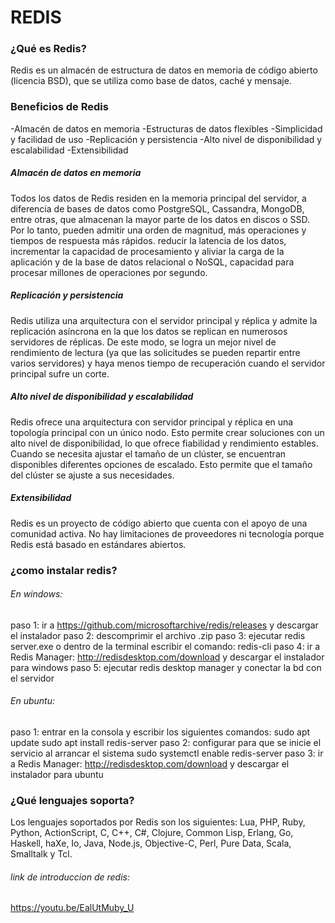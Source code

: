# REDIS

### ¿Qué es Redis?

Redis es un almacén de estructura de datos en memoria de código abierto (licencia BSD), que se utiliza como base de datos, caché y mensaje.

### Beneficios de Redis
-Almacén de datos en memoria
-Estructuras de datos flexibles
-Simplicidad y facilidad de uso
-Replicación y persistencia
-Alto nivel de disponibilidad y escalabilidad
-Extensibilidad

##### Almacén de datos en memoria

Todos los datos de Redis residen en la memoria principal del servidor, a diferencia de bases de datos como PostgreSQL, Cassandra, MongoDB, entre otras, que almacenan la mayor parte de los datos en discos o SSD. Por lo tanto, pueden admitir una orden de magnitud, más operaciones y tiempos de respuesta más rápidos. reducir la latencia de los datos, incrementar la capacidad de procesamiento y aliviar la carga de la aplicación y de la base de datos relacional o NoSQL, capacidad para procesar millones de operaciones por segundo.

##### Replicación y persistencia
Redis utiliza una arquitectura con el servidor principal y réplica y admite la replicación asíncrona en la que los datos se replican en numerosos servidores de réplicas. De este modo, se logra un mejor nivel de rendimiento de lectura (ya que las solicitudes se pueden repartir entre varios servidores) y haya menos tiempo de recuperación cuando el servidor principal sufre un corte.

##### Alto nivel de disponibilidad y escalabilidad

Redis ofrece una arquitectura con servidor principal y réplica en una topología principal con un único nodo. Esto permite crear soluciones con un alto nivel de disponibilidad, lo que ofrece fiabilidad y rendimiento estables. Cuando se necesita ajustar el tamaño de un clúster, se encuentran disponibles diferentes opciones de escalado. Esto permite que el tamaño del clúster se ajuste a sus necesidades.

##### Extensibilidad

Redis es un proyecto de código abierto que cuenta con el apoyo de una comunidad activa. No hay limitaciones de proveedores ni tecnología porque Redis está basado en estándares abiertos.

### ¿como instalar redis?

###### En windows:
paso 1: ir a https://github.com/microsoftarchive/redis/releases y descargar el instalador
paso 2: descomprimir el archivo .zip
paso 3: ejecutar redis server.exe o dentro de la terminal escribir el comando: redis-cli
paso 4: ir a Redis Manager: http://redisdesktop.com/download y descargar el instalador para windows
paso 5: ejecutar redis desktop manager y conectar  la bd con el servidor

###### En ubuntu:
paso 1: entrar en la consola y escribir los siguientes comandos: 
sudo apt update
sudo apt install redis-server
paso 2: configurar para que se inicie el servicio al arrancar el sistema
sudo systemctl enable redis-server
paso 3: ir a Redis Manager: http://redisdesktop.com/download y descargar el instalador para ubuntu

### ¿Qué lenguajes soporta?

Los lenguajes soportados por Redis son los siguientes: Lua, PHP, Ruby, Python, ActionScript, C, C++, C#, Clojure, Common Lisp, Erlang, Go, Haskell, haXe, Io, Java, Node.js, Objective-C, Perl, Pure Data, Scala, Smalltalk y Tcl.

###### link de introduccion de redis:
https://youtu.be/EalUtMuby_U
